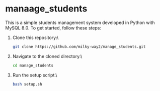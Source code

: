 # manaage_students

This is a simple students management system developed in Python with MySQL 8.0. To get started, follow these steps:

1. Clone this repository:\
   ```bash
   git clone https://github.com/milky-way2/manage_students.git
   ```

3. Navigate to the cloned directory:\
   ```bash
   cd manage_students
   ```

5. Run the setup script:\
   ```bash
   bash setup.sh
   ```

